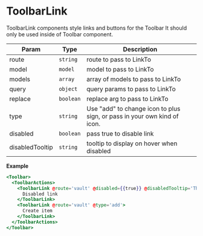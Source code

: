 # ToolbarLink

ToolbarLink components style links and buttons for the Toolbar
It should only be used inside of Toolbar component.

| Param           | Type                 | Description                                                              |
| --------------- | -------------------- | ------------------------------------------------------------------------ |
| route           | <code>string</code>  | route to pass to LinkTo                                                  |
| model           | <code>model</code>   | model to pass to LinkTo                                                  |
| models          | <code>array</code>   | array of models to pass to LinkTo                                        |
| query           | <code>object</code>  | query params to pass to LinkTo                                           |
| replace         | <code>boolean</code> | replace arg to pass to LinkTo                                            |
| type            | <code>string</code>  | Use "add" to change icon to plus sign, or pass in your own kind of icon. |
| disabled        | <code>boolean</code> | pass true to disable link                                                |
| disabledTooltip | <code>string</code>  | tooltip to display on hover when disabled                                |

**Example**

```hbs preview-template
<Toolbar>
  <ToolbarActions>
    <ToolbarLink @route='vault' @disabled={{true}} @disabledTooltip='This link is disabled'>
      Disabled link
    </ToolbarLink>
    <ToolbarLink @route='vault' @type='add'>
      Create item
    </ToolbarLink>
  </ToolbarActions>
</Toolbar>
```
